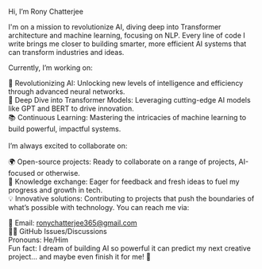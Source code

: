 Hi, I’m Rony Chatterjee

I'm on a mission to revolutionize AI, diving deep into Transformer architecture and machine learning, focusing on NLP. Every line of code I write brings me closer to building smarter, more efficient AI systems that can transform industries and ideas.

Currently, I’m working on:

🚀 Revolutionizing AI: Unlocking new levels of intelligence and efficiency through advanced neural networks.
<br>
🤖 Deep Dive into Transformer Models: Leveraging cutting-edge AI models like GPT and BERT to drive innovation.
<br>
📚 Continuous Learning: Mastering the intricacies of machine learning to build powerful, impactful systems.
<br>
<br>
I’m always excited to collaborate on:
<br>

🌍 Open-source projects: Ready to collaborate on a range of projects, AI-focused or otherwise.
<br>
🧠 Knowledge exchange: Eager for feedback and fresh ideas to fuel my progress and growth in tech.
<br>
💡 Innovative solutions: Contributing to projects that push the boundaries of what’s possible with technology.
You can reach me via:

📧 Email: ronychatterjee365@gmail.com
<br>
🧑‍💻 GitHub Issues/Discussions
<br>
Pronouns: He/Him
<br>
Fun fact: I dream of building AI so powerful it can predict my next creative project... and maybe even finish it for me! 🚀

